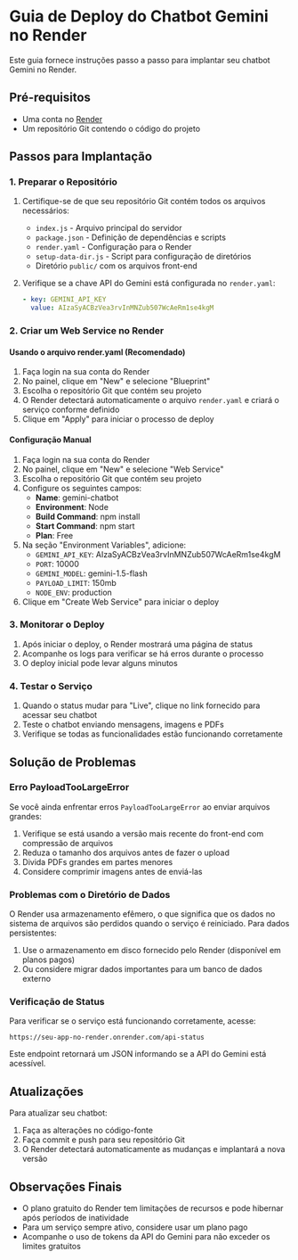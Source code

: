 # Guia de Deploy do Chatbot Gemini no Render

Este guia fornece instruções passo a passo para implantar seu chatbot Gemini no Render.

## Pré-requisitos

- Uma conta no [Render](https://render.com/)
- Um repositório Git contendo o código do projeto

## Passos para Implantação

### 1. Preparar o Repositório

1. Certifique-se de que seu repositório Git contém todos os arquivos necessários:
   - `index.js` - Arquivo principal do servidor
   - `package.json` - Definição de dependências e scripts
   - `render.yaml` - Configuração para o Render
   - `setup-data-dir.js` - Script para configuração de diretórios
   - Diretório `public/` com os arquivos front-end

2. Verifique se a chave API do Gemini está configurada no `render.yaml`:
   ```yaml
   - key: GEMINI_API_KEY
     value: AIzaSyACBzVea3rvInMNZub507WcAeRm1se4kgM
   ```

### 2. Criar um Web Service no Render

#### Usando o arquivo render.yaml (Recomendado)

1. Faça login na sua conta do Render
2. No painel, clique em "New" e selecione "Blueprint"
3. Escolha o repositório Git que contém seu projeto
4. O Render detectará automaticamente o arquivo `render.yaml` e criará o serviço conforme definido
5. Clique em "Apply" para iniciar o processo de deploy

#### Configuração Manual

1. Faça login na sua conta do Render
2. No painel, clique em "New" e selecione "Web Service"
3. Escolha o repositório Git que contém seu projeto
4. Configure os seguintes campos:
   - **Name**: gemini-chatbot
   - **Environment**: Node
   - **Build Command**: npm install
   - **Start Command**: npm start
   - **Plan**: Free
5. Na seção "Environment Variables", adicione:
   - `GEMINI_API_KEY`: AIzaSyACBzVea3rvInMNZub507WcAeRm1se4kgM
   - `PORT`: 10000
   - `GEMINI_MODEL`: gemini-1.5-flash
   - `PAYLOAD_LIMIT`: 150mb
   - `NODE_ENV`: production
6. Clique em "Create Web Service" para iniciar o deploy

### 3. Monitorar o Deploy

1. Após iniciar o deploy, o Render mostrará uma página de status
2. Acompanhe os logs para verificar se há erros durante o processo
3. O deploy inicial pode levar alguns minutos

### 4. Testar o Serviço

1. Quando o status mudar para "Live", clique no link fornecido para acessar seu chatbot
2. Teste o chatbot enviando mensagens, imagens e PDFs
3. Verifique se todas as funcionalidades estão funcionando corretamente

## Solução de Problemas

### Erro PayloadTooLargeError

Se você ainda enfrentar erros `PayloadTooLargeError` ao enviar arquivos grandes:

1. Verifique se está usando a versão mais recente do front-end com compressão de arquivos
2. Reduza o tamanho dos arquivos antes de fazer o upload
3. Divida PDFs grandes em partes menores
4. Considere comprimir imagens antes de enviá-las

### Problemas com o Diretório de Dados

O Render usa armazenamento efêmero, o que significa que os dados no sistema de arquivos são perdidos quando o serviço é reiniciado. Para dados persistentes:

1. Use o armazenamento em disco fornecido pelo Render (disponível em planos pagos)
2. Ou considere migrar dados importantes para um banco de dados externo

### Verificação de Status

Para verificar se o serviço está funcionando corretamente, acesse:
```
https://seu-app-no-render.onrender.com/api-status
```

Este endpoint retornará um JSON informando se a API do Gemini está acessível.

## Atualizações

Para atualizar seu chatbot:

1. Faça as alterações no código-fonte
2. Faça commit e push para seu repositório Git
3. O Render detectará automaticamente as mudanças e implantará a nova versão

## Observações Finais

- O plano gratuito do Render tem limitações de recursos e pode hibernar após períodos de inatividade
- Para um serviço sempre ativo, considere usar um plano pago
- Acompanhe o uso de tokens da API do Gemini para não exceder os limites gratuitos 